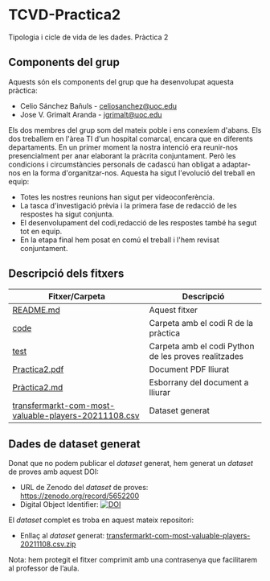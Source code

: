 # TCVD-Practica2
Tipologia i cicle de vida de les dades. Pràctica 2

## Components del grup
Aquests són els components del grup que ha desenvolupat aquesta pràctica:
* Celio Sánchez Bañuls - <celiosanchez@uoc.edu>
* Jose V. Grimalt Aranda - <jgrimalt@uoc.edu>

Els dos membres del grup som del mateix poble i ens conexíem d'abans. Els dos treballem en l'àrea TI d'un hospital comarcal, encara que en diferents departaments. En un primer moment la nostra intenció era reunir-nos presencialment per anar elaborant la pràcrita conjuntament. Però les condicions i circumstàncies personals de cadascú han obligat a adaptar-nos en la forma d'organitzar-nos. Aquesta ha sigut l'evolució del treball en equip:

- Totes les nostres reunions han sigut per videoconferència.
- La tasca d'investigació prèvia i la primera fase de redacció de les respostes ha sigut conjunta. 
- El desenvolupament del codi,redacció de les respostes també ha segut tot en equip.
- En la etapa final hem posat en comú el treball i l'hem revisat conjuntament.

## Descripció dels fitxers

| Fitxer/Carpeta | Descripció |
|----------------|------------|
| [README.md](README.md) | Aquest fitxer |
| [code](code) | Carpeta amb el codi R de la pràctica |
| [test](test) | Carpeta amb el codi Python de les proves realitzades |
| [Practica2.pdf](Practica1.pdf) | Document PDF lliurat |
| [Pràctica2.md](Pràctica.md) | Esborrany del document a lliurar |
| [transfermarkt-com-most-valuable-players-20211108.csv](transfermarkt-com-most-valuable-players-20211108.csv.zip) | Dataset generat |


## Dades de dataset generat
Donat que no podem publicar el *dataset* generat, hem generat un *dataset* de proves amb aquest DOI:
* URL de Zenodo del *dataset* de proves: https://zenodo.org/record/5652200
* Digital Object Identifier: [![DOI](https://github.com/Celiosanchez/TCVD-Practica1/blob/aportacions-celio/zenodo.5652200.svg)](https://doi.org/10.5281/zenodo.5652200)

El *dataset* complet es troba en aquest mateix repositori:
* Enllaç al *dataset* generat:
[transfermarkt-com-most-valuable-players-20211108.csv.zip](transfermarkt-com-most-valuable-players-20211108.csv.zip)

Nota: hem protegit el fitxer comprimit amb una contrasenya que facilitarem al professor de l’aula.
